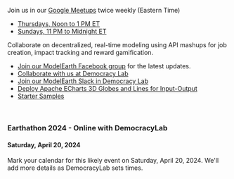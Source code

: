 <!--
<h1 style="margin-bottom:0px; font-size:38px">48 Hours of Earth Day!</h1>
<h3 style="margin-top:4px; font-size:24px">Friday, April 22, 2022</h3>

Join us for 5 or more hours during Democracy Lab's 48 HOUR EARTH DAY on April 22nd. The event will begin when Earth Day starts in New Zealand (UTC+12), and conclude 48 hours later when the day ends on Howland Island (UTC-12). Project teams will participate from all around the world!&nbsp; <a href="https://www.democracylab.org/projects/834">Join&nbsp;our project team</a><br><br>
-->

Join us in our [Google Meetups](https://meet.google.com/pcv-xrdh-bat) twice weekly (Eastern Time)
- [Thursdays, Noon to 1 PM ET](https://meet.google.com/pcv-xrdh-bat)
- [Sundays, 11 PM to Midnight ET](https://meet.google.com/pcv-xrdh-bat)

Collaborate on decentralized, real-time modeling using API mashups for job creation, impact tracking and reward gamification.  

- [Join our ModelEarth Facebook group](https://www.facebook.com/groups/modelearth) for the latest updates.
- [Collaborate with us at Democracy Lab](https://www.democracylab.org/projects/834)
- [Join our ModelEarth Slack in Democracy Lab](https://democracylab-org.slack.com/archives/C06F73YKEQN)
- [Deploy Apache ECharts 3D Globes and Lines for Input-Output](https://echarts.apache.org/examples/en/index.html#chart-type-lines3D)
- [Starter Samples](../../community/start/)
<br>

<!--
Hackathons
https://devpost.com/hackathons

DLT Climate Hackathon
https://dlt-climate-hackathon.devpost.com/details/dates
-->

### Earthathon 2024 - Online with DemocracyLab
#### Saturday, April 20, 2024

Mark your calendar for this likely event on Saturday, April 20, 2024.
We'll add more details as DemocracyLab sets times.
<br>

<!--Grant Proposal, Review and Recommendation-->
<!--
### Art of Code: Ai Integration for States and Communities

#### Date to be determined.


Judging Criteria:

- Immediately plugs into an existing government service
- Creates Jobs
- Encourages Human Expression
- Saves time
- Provides easy access and training for new users
- Free or low cost

We're seeking sponsors to make Art of Code a reality.
-->

<!--

CSE 6242
https://app.slack.com/client/T8L2KN1AP/C8L4VC44A/thread/C8L4VC44A-1602167484.023000?cdn_fallback=1

## Meetups

Join us at a <a href="https://www.meetup.com/codeforatlanta/" target="_blank">Code for Atlanta Meetup</a>  

<b>Wednesdays, Nov and Dec, 2021 - 3PM ET</b>
DJango/React - <a href="https://www.democracylab.org/">Democracy Lab's</a> weekly developer meeting is Wednesdays at 12pm PT
Focusing on integration with <a href="../../../community/resources/diffbot/">Civic Tech Category API</a> and <a href="../../../io/template/toml">Github Repo Data (from TOML)</a>

**Saturday, November 20, 2021 - 11:30AM to 8PM ET**
[Hack To Give Thanks](https://democracylab.org/events/2021-hack-to-give-thanks) - Presented by Democracy Lab 

<b>Saturday, January 15, 2022 - 11:30 AM to 8:00 PM EST</b>  
Join our <a href="https://www.democracylab.org/projects/834">Neighborhood.org Team</a> to help create local Carbon Footprint tools with the EPA. You can attend from any location!<br>

<b>Tuesday, January 18, 2022 - 7 PM to 9 PM EST</b>
<a href="https://www.meetup.com/codeforatlanta">Neighborhood.org at Code for Atlanta</a> - Join us virtually to work on Carbon Footprint tools and CourtBot updates.
-->


<!--
<a href="https://openseattle.org/events/">Open Seattle</a> - Every 4th Thursday of the month at 6:30 PM PT
Focusing on building Better Civic Sites with mobile surveys using modular GitHub forks.<br>
-->
